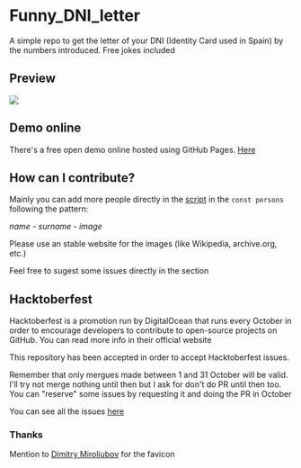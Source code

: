# Funny_DNI_letter
A simple repo to get the letter of your DNI (Identity Card used in Spain) by the numbers introduced. Free jokes included

## Preview
![](https://i.imgur.com/52qm5Gw.gif)

## Demo online
There's a free open demo online hosted using GitHub Pages. [Here](https://fcoterroba.github.io/Funny_DNI_letter/)

## How can I contribute?
Mainly you can add more people directly in the [script](https://github.com/fcoterroba/Funny_DNI_letter/blob/gh-pages/script.js) in the `const persons` following the pattern:

_name - surname - image_

Please use an stable website for the images (like Wikipedia, archive.org, etc.)

Feel free to sugest some issues directly in the section

## Hacktoberfest
Hacktoberfest is a promotion run by DigitalOcean that runs every October in order to encourage developers to contribute to open-source projects on GitHub. You can read more info in their official website

This repository has been accepted in order to accept Hacktoberfest issues.

Remember that only mergues made between 1 and 31 October will be valid. I'll try not merge nothing until then but I ask for don't do PR until then too. You can "reserve" some issues by requesting it and doing the PR in October

You can see all the issues [here](https://github.com/fcoterroba/Funny_DNI_letter/labels/hacktoberfest)

### Thanks
Mention to [Dimitry Miroliubov](https://www.flaticon.es/autores/dimitry-miroliubov) for the favicon
